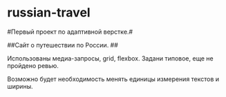# russian-travel
#Первый проект по адаптивной верстке.#

##Сайт о путешествии по России. ##

Использованы медиа-запросы, grid, flexbox. 
Задани типовое, еще не пройдено ревью. 

Возможно будет необходимость менять единицы измерения текстов и ширины. 